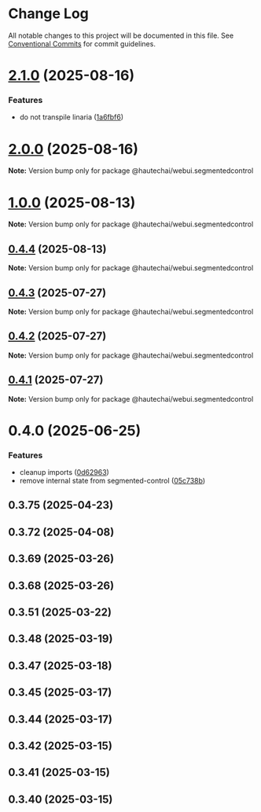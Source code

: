# Change Log

All notable changes to this project will be documented in this file.
See [Conventional Commits](https://conventionalcommits.org) for commit guidelines.

# [2.1.0](https://github.com/HautechAI/webui/compare/@hautechai/webui.segmentedcontrol@1.0.0...@hautechai/webui.segmentedcontrol@2.1.0) (2025-08-16)

### Features

- do not transpile linaria ([1a6fbf6](https://github.com/HautechAI/webui/commit/1a6fbf6353a0e5028040006b5045170cf83f1ba0))

# [2.0.0](https://github.com/HautechAI/webui/compare/@hautechai/webui.segmentedcontrol@1.0.0...@hautechai/webui.segmentedcontrol@2.0.0) (2025-08-16)

**Note:** Version bump only for package @hautechai/webui.segmentedcontrol

# [1.0.0](https://github.com/HautechAI/webui/compare/@hautechai/webui.segmentedcontrol@0.4.4...@hautechai/webui.segmentedcontrol@1.0.0) (2025-08-13)

**Note:** Version bump only for package @hautechai/webui.segmentedcontrol

## [0.4.4](https://github.com/HautechAI/webui/compare/@hautechai/webui.segmentedcontrol@0.4.3...@hautechai/webui.segmentedcontrol@0.4.4) (2025-08-13)

**Note:** Version bump only for package @hautechai/webui.segmentedcontrol

## [0.4.3](https://github.com/HautechAI/webui/compare/@hautechai/webui.segmentedcontrol@0.4.2...@hautechai/webui.segmentedcontrol@0.4.3) (2025-07-27)

**Note:** Version bump only for package @hautechai/webui.segmentedcontrol

## [0.4.2](https://github.com/HautechAI/webui/compare/@hautechai/webui.segmentedcontrol@0.4.1...@hautechai/webui.segmentedcontrol@0.4.2) (2025-07-27)

**Note:** Version bump only for package @hautechai/webui.segmentedcontrol

## [0.4.1](https://github.com/HautechAI/webui/compare/@hautechai/webui.segmentedcontrol@0.4.0...@hautechai/webui.segmentedcontrol@0.4.1) (2025-07-27)

**Note:** Version bump only for package @hautechai/webui.segmentedcontrol

# 0.4.0 (2025-06-25)

### Features

- cleanup imports ([0d62963](https://github.com/HautechAI/webui/commit/0d62963d210ff476ec3c8c68ab63df79287d4a85))
- remove internal state from segmented-control ([05c738b](https://github.com/HautechAI/webui/commit/05c738bbe19376fe2632d197e3e156887a122396))

## 0.3.75 (2025-04-23)

## 0.3.72 (2025-04-08)

## 0.3.69 (2025-03-26)

## 0.3.68 (2025-03-26)

## 0.3.51 (2025-03-22)

## 0.3.48 (2025-03-19)

## 0.3.47 (2025-03-18)

## 0.3.45 (2025-03-17)

## 0.3.44 (2025-03-17)

## 0.3.42 (2025-03-15)

## 0.3.41 (2025-03-15)

## 0.3.40 (2025-03-15)
